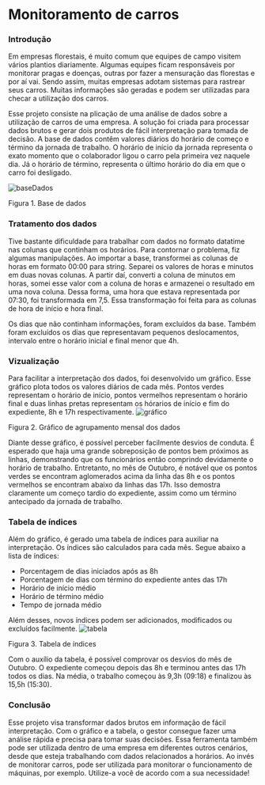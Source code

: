 # Monitoramento de carros

### Introdução
Em empresas florestais, é muito comum que equipes de campo visitem vários plantios diariamente. Algumas equipes ficam responsáveis por monitorar pragas e doenças, outras por fazer a mensuração das florestas e por aí vai. Sendo assim, muitas empresas adotam sistemas para rastrear seus carros. Muitas informações são geradas e podem ser utilizadas para checar a utilização dos carros.

Esse projeto consiste na plicação de uma análise de dados sobre a utilização de carros de uma empresa. A solução foi criada para processar dados brutos e gerar dois produtos de fácil interpretação para tomada de decisão. 
A base de dados contêm valores diários do horário de começo e término da jornada de trabalho. O horário de início da jornada representa o exato momento que o colaborador ligou o carro pela primeira vez naquele dia. Já o horário de término, representa o último horário do dia em que o carro foi desligado.

![baseDados](https://user-images.githubusercontent.com/51482960/81893231-89994880-9583-11ea-818f-ff9b1b7afd80.png)

Figura 1. Base de dados


### Tratamento dos dados
Tive bastante dificuldade para trabalhar com dados no formato datatime nas colunas que continham os horários. Para contornar o problema, fiz algumas manipulações. Ao importar a base, transformei as colunas de horas em formato 00:00 para string. Separei os valores de horas e minutos em duas novas colunas. A partir daí, converti a coluna de minutos em horas, somei esse valor com a coluna de horas e armazenei o resultado em uma nova coluna. Dessa forma, uma hora que estava representada por 07:30, foi transformada em 7,5. Essa transformação foi feita para as colunas de hora de início e hora final. 

Os dias que não continham informações, foram excluídos da base. Também foram excluídos os dias que representavam pequenos deslocamentos, intervalo entre o horário inicial e final menor que 4h.  


### Vizualização
Para facilitar a interpretação dos dados, foi desenvolvido um gráfico. Esse gráfico plota todos os valores diários de cada mês. Pontos verdes representam o horário de início, pontos vermelhos representam o horário final e duas linhas pretas representam os hórarios de início e fim do expediente, 8h e 17h respectivamente. 
![gráfico](https://user-images.githubusercontent.com/51482960/81885833-9614a580-9571-11ea-979a-1e85c8602f99.png)

Figura 2. Gráfico de agrupamento mensal dos dados

Diante desse gráfico, é possível perceber facilmente desvios de conduta. É esperado que haja uma grande sobreposição de pontos bem próximos as linhas, demonstrando que os funcionários então comprindo devidamente o horário de trabalho. Entretanto, no mês de Outubro, é notável que os pontos verdes se encontram aglomerados acima da linha das 8h e os pontos vermelhos se encontram abaixo da linhas das 17h. Isso demostra claramente um começo tardio do expediente, assim como um término antecipado da jornada de trabalho.

### Tabela de índices
Além do gráfico, é gerado uma tabela de índices para auxiliar na interpretação. Os índices são calculados para cada mês.
Segue abaixo a lista de índices: 
- Porcentagem de dias iniciados após as 8h
- Porcentagem de dias com término do expediente antes das 17h
- Horário de início médio
- Horário de término médio
- Tempo de jornada médio

Além desses, novos índices podem ser adicionados, modificados ou excluídos facilmente.
![tabela](https://user-images.githubusercontent.com/51482960/81886344-d6285800-9572-11ea-81ad-743079408154.png)

Figura 3. Tabela de índices

Com o auxílio da tabela, é possível comprovar os desvios do mês de Outubro. O expediente começou depois das 8h e terminou antes das 17h todos os dias. Na média, o trabalho começou às 9,3h (09:18) e finalizou às 15,5h (15:30). 

### Conclusão
Esse projeto visa transformar dados brutos em informação de fácil interpretação. Com o gráfico e a tabela, o gestor consegue fazer uma análise rápida e precisa para tomar suas decisões.
Essa ferramenta também pode ser utilizada dentro de uma empresa em diferentes outros cenários, desde que esteja trabalhando com dados relacionados a horários. Ao invés de monitorar carros, pode ser utilizada para monitorar o funcionamento de máquinas, por exemplo.
Utilize-a você de acordo com a sua necessidade!
